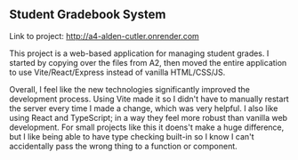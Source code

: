 ## Student Gradebook System

Link to project: <http://a4-alden-cutler.onrender.com>

This project is a web-based application for managing student grades. I started by copying over the files from A2, then moved the entire application to use Vite/React/Express instead of vanilla HTML/CSS/JS.

Overall, I feel like the new technologies significantly improved the development process. Using Vite made it so I didn't have to manually restart the server every time I made a change, which was very helpful. I also like using React and TypeScript; in a way they feel more robust than vanilla web development. For small projects like this it doens't make a huge difference, but I like being able to have type checking built-in so I know I can't accidentally pass the wrong thing to a function or component.
